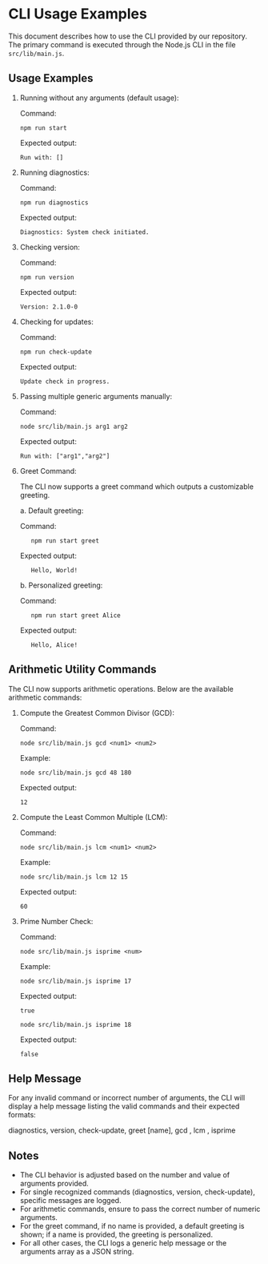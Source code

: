 # CLI Usage Examples

This document describes how to use the CLI provided by our repository. The primary command is executed through the Node.js CLI in the file `src/lib/main.js`.

## Usage Examples

1. Running without any arguments (default usage):
   
   Command:

       npm run start
   
   Expected output:
   
       Run with: []

2. Running diagnostics:
   
   Command:

       npm run diagnostics
   
   Expected output:
   
       Diagnostics: System check initiated.

3. Checking version:
   
   Command:

       npm run version
   
   Expected output:
   
       Version: 2.1.0-0

4. Checking for updates:
   
   Command:

       npm run check-update
   
   Expected output:
   
       Update check in progress.

5. Passing multiple generic arguments manually:
   
   Command:

       node src/lib/main.js arg1 arg2
   
   Expected output:
   
       Run with: ["arg1","arg2"]

6. Greet Command:

   The CLI now supports a greet command which outputs a customizable greeting.

   a. Default greeting:
      
      Command:

          npm run start greet
      
      Expected output:
      
          Hello, World!

   b. Personalized greeting:
      
      Command:

          npm run start greet Alice
      
      Expected output:
      
          Hello, Alice!

## Arithmetic Utility Commands

The CLI now supports arithmetic operations. Below are the available arithmetic commands:

1. Compute the Greatest Common Divisor (GCD):

   Command:

       node src/lib/main.js gcd <num1> <num2>

   Example:

       node src/lib/main.js gcd 48 180

   Expected output:

       12

2. Compute the Least Common Multiple (LCM):

   Command:

       node src/lib/main.js lcm <num1> <num2>

   Example:

       node src/lib/main.js lcm 12 15

   Expected output:

       60

3. Prime Number Check:

   Command:

       node src/lib/main.js isprime <num>

   Example:

       node src/lib/main.js isprime 17

   Expected output:

       true

       node src/lib/main.js isprime 18

   Expected output:

       false

## Help Message

For any invalid command or incorrect number of arguments, the CLI will display a help message listing the valid commands and their expected formats:

  diagnostics, version, check-update, greet [name], gcd <num1> <num2>, lcm <num1> <num2>, isprime <num>

## Notes

- The CLI behavior is adjusted based on the number and value of arguments provided.
- For single recognized commands (diagnostics, version, check-update), specific messages are logged.
- For arithmetic commands, ensure to pass the correct number of numeric arguments.
- For the greet command, if no name is provided, a default greeting is shown; if a name is provided, the greeting is personalized.
- For all other cases, the CLI logs a generic help message or the arguments array as a JSON string.
